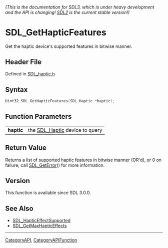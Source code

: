 ###### (This is the documentation for SDL3, which is under heavy development and the API is changing! [SDL2](https://wiki.libsdl.org/SDL2/) is the current stable version!)
# SDL_GetHapticFeatures

Get the haptic device's supported features in bitwise manner.

## Header File

Defined in [SDL_haptic.h](https://github.com/libsdl-org/SDL/blob/main/include/SDL3/SDL_haptic.h)

## Syntax

```c
Uint32 SDL_GetHapticFeatures(SDL_Haptic *haptic);

```

## Function Parameters

|                |                                              |
| -------------- | -------------------------------------------- |
| **haptic**     | the [SDL_Haptic](SDL_Haptic) device to query |

## Return Value

Returns a list of supported haptic features in bitwise manner (OR'd), or 0
on failure; call [SDL_GetError](SDL_GetError)() for more information.

## Version

This function is available since SDL 3.0.0.

## See Also

* [SDL_HapticEffectSupported](SDL_HapticEffectSupported)
* [SDL_GetMaxHapticEffects](SDL_GetMaxHapticEffects)

----
[CategoryAPI](CategoryAPI), [CategoryAPIFunction](CategoryAPIFunction)


